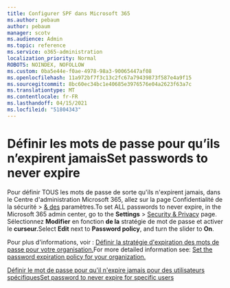 ```yaml
---
title: Configurer SPF dans Microsoft 365
ms.author: pebaum
author: pebaum
manager: scotv
ms.audience: Admin
ms.topic: reference
ms.service: o365-administration
localization_priority: Normal
ROBOTS: NOINDEX, NOFOLLOW
ms.custom: 0ba5e44e-f0ae-4978-98a3-90065447af08
ms.openlocfilehash: 11a972bf7f3c13c2fc67a79439873f587e4a9f15
ms.sourcegitcommit: 8bc60ec34bc1e40685e3976576e04a2623f63a7c
ms.translationtype: MT
ms.contentlocale: fr-FR
ms.lasthandoff: 04/15/2021
ms.locfileid: "51804343"
---
```

# <a name="set-passwords-to-never-expire"></a><span data-ttu-id="e5c72-102">Définir les mots de passe pour qu’ils n’expirent jamais</span><span class="sxs-lookup"><span data-stu-id="e5c72-102">Set passwords to never expire</span></span> 

<span data-ttu-id="e5c72-103">Pour définir TOUS les mots de passe de sorte qu'ils n'expirent jamais, dans le Centre d'administration Microsoft 365, allez sur la page Confidentialité de la sécurité  >  [ &amp; des](https://portal.office.com/adminportal/home#/settings/security) paramètres.</span><span class="sxs-lookup"><span data-stu-id="e5c72-103">To set ALL passwords to never expire, in the Microsoft 365 admin center, go to the **Settings** > [Security &amp; Privacy](https://portal.office.com/adminportal/home#/settings/security) page.</span></span> <span data-ttu-id="e5c72-104">Sélectionnez **Modifier** en fonction **de la** stratégie de mot de passe et activer le **curseur.**</span><span class="sxs-lookup"><span data-stu-id="e5c72-104">Select **Edit** next to **Password policy**, and turn the slider to **On**.</span></span>
  
<span data-ttu-id="e5c72-105">Pour plus d'informations, voir : [Définir la stratégie d'expiration des mots de passe pour votre organisation.](https://docs.microsoft.com/microsoft-365/admin/manage/set-password-expiration-policy)</span><span class="sxs-lookup"><span data-stu-id="e5c72-105">For more detailed information see: [Set the password expiration policy for your organization.](https://docs.microsoft.com/microsoft-365/admin/manage/set-password-expiration-policy)</span></span>
  
[<span data-ttu-id="e5c72-106">Définir le mot de passe pour qu'il n'expire jamais pour des utilisateurs spécifiques</span><span class="sxs-lookup"><span data-stu-id="e5c72-106">Set password to never expire for specific users</span></span>](https://docs.microsoft.com/microsoft-365/admin/add-users/set-password-to-never-expire)
  
